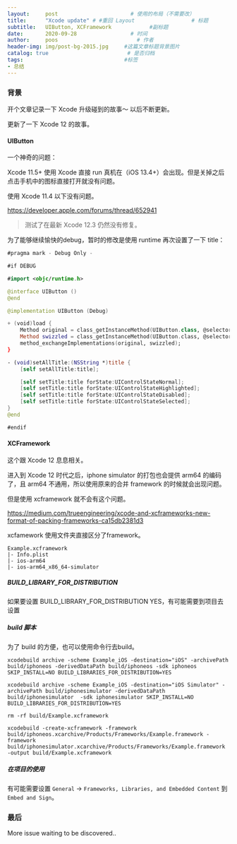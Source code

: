 ```yaml
---
layout:     post                       # 使用的布局（不需要改）
title:      "Xcode update" # #重回 Layout                  # 标题
subtitle:   UIButton, XCFramework            #副标题
date:       2020-09-28                 # 时间
author:     poos                         # 作者
header-img: img/post-bg-2015.jpg     #这篇文章标题背景图片
catalog: true                         # 是否归档
tags:                                #标签
- 总结
---
```



### 背景

开个文章记录一下 Xcode 升级碰到的故事～ 以后不断更新。

更新了一下 Xcode 12 的故事。

#### UIButton

一个神奇的问题：

Xcode 11.5+ 使用 Xcode 直接 run 真机在（iOS 13.4+）会出现。但是关掉之后点击手机中的图标直接打开就没有问题。

使用 Xcode 11.4 以下没有问题。

https://developer.apple.com/forums/thread/652941


> 测试了在最新 Xcode 12.3 仍然没有修复。


为了能够继续愉快的debug，暂时的修改是使用 runtime 再次设置了一下 title：

```swift
#pragma mark - Debug Only -

#if DEBUG

#import <objc/runtime.h>

@interface UIButton ()
@end

@implementation UIButton (Debug)

+ (void)load {
    Method original = class_getInstanceMethod(UIButton.class, @selector(setTitle:));
    Method swizzled = class_getInstanceMethod(UIButton.class, @selector(setAllTitle:));
    method_exchangeImplementations(original, swizzled);
}

- (void)setAllTitle:(NSString *)title {
    [self setAllTitle:title];

    [self setTitle:title forState:UIControlStateNormal];
    [self setTitle:title forState:UIControlStateHighlighted];
    [self setTitle:title forState:UIControlStateDisabled];
    [self setTitle:title forState:UIControlStateSelected];
}
@end

#endif

```


#### XCFramework

这个跟 Xcode 12 息息相关。

进入到 Xcode 12 时代之后，iphone simulator 的打包也会提供 arm64 的编码了，且 arm64 不通用，所以使用原来的合并 framework 的时候就会出现问题。

但是使用 xcframework 就不会有这个问题。

https://medium.com/trueengineering/xcode-and-xcframeworks-new-format-of-packing-frameworks-ca15db2381d3


xcfamework 使用文件夹直接区分了framework。

```
Example.xcframework
|- Info.plist
|- ios-arm64
|- ios-arm64_x86_64-simulator
```

##### BUILD_LIBRARY_FOR_DISTRIBUTION

如果要设置 BUILD_LIBRARY_FOR_DISTRIBUTION YES，有可能需要到项目去设置

##### build 脚本

为了 build 的方便，也可以使用命令行去build。

```
xcodebuild archive -scheme Example_iOS -destination="iOS" -archivePath build/iphoneos -derivedDataPath build/iphoneos -sdk iphoneos SKIP_INSTALL=NO BUILD_LIBRARIES_FOR_DISTRIBUTION=YES

xcodebuild archive -scheme Example_iOS -destination="iOS Simulator" -archivePath build/iphonesimulator -derivedDataPath build/iphonesimulator  -sdk iphonesimulator SKIP_INSTALL=NO BUILD_LIBRARIES_FOR_DISTRIBUTION=YES

rm -rf build/Example.xcframework

xcodebuild -create-xcframework -framework build/iphoneos.xcarchive/Products/Frameworks/Example.framework -framework build/iphonesimulator.xcarchive/Products/Frameworks/Example.framework -output build/Example.xcframework
```

##### 在项目的使用

有可能需要设置 `General` -> `Frameworks, Libraries, and Embedded Content` 到 `Embed and Sign`。




### 最后

More issue waiting to be discovered..
